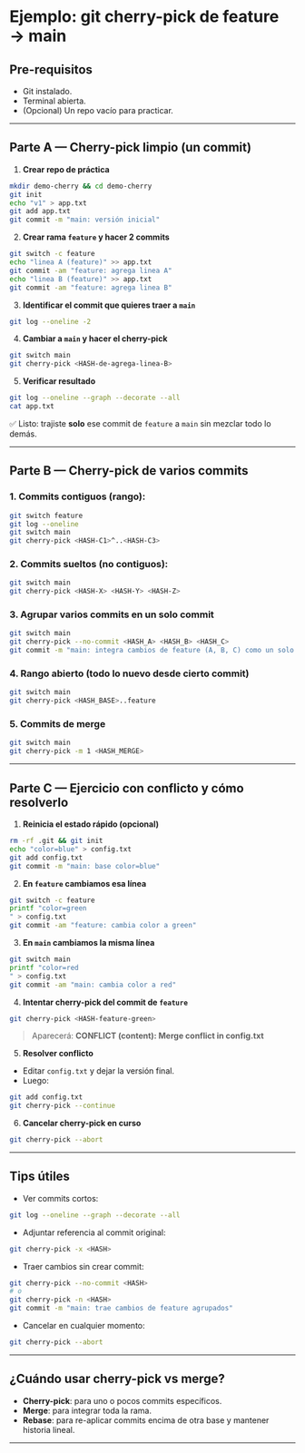 # Ejemplo: git cherry-pick de feature → main

## Pre-requisitos

-  Git instalado.
-  Terminal abierta.
-  (Opcional) Un repo vacío para practicar.

---

## Parte A — Cherry-pick limpio (un commit)

1. **Crear repo de práctica**

```bash
mkdir demo-cherry && cd demo-cherry
git init
echo "v1" > app.txt
git add app.txt
git commit -m "main: versión inicial"
```

2. **Crear rama `feature` y hacer 2 commits**

```bash
git switch -c feature
echo "linea A (feature)" >> app.txt
git commit -am "feature: agrega linea A"
echo "linea B (feature)" >> app.txt
git commit -am "feature: agrega linea B"
```

3. **Identificar el commit que quieres traer a `main`**

```bash
git log --oneline -2
```

4. **Cambiar a `main` y hacer el cherry-pick**

```bash
git switch main
git cherry-pick <HASH-de-agrega-linea-B>
```

5. **Verificar resultado**

```bash
git log --oneline --graph --decorate --all
cat app.txt
```

✅ Listo: trajiste **solo** ese commit de `feature` a `main` sin mezclar todo lo demás.

---

## Parte B — Cherry-pick de varios commits

### 1. Commits contiguos (rango):

```bash
git switch feature
git log --oneline
git switch main
git cherry-pick <HASH-C1>^..<HASH-C3>
```

### 2. Commits sueltos (no contiguos):

```bash
git switch main
git cherry-pick <HASH-X> <HASH-Y> <HASH-Z>
```

### 3. Agrupar varios commits en un solo commit

```bash
git switch main
git cherry-pick --no-commit <HASH_A> <HASH_B> <HASH_C>
git commit -m "main: integra cambios de feature (A, B, C) como un solo commit"
```

### 4. Rango abierto (todo lo nuevo desde cierto commit)

```bash
git switch main
git cherry-pick <HASH_BASE>..feature
```

### 5. Commits de merge

```bash
git switch main
git cherry-pick -m 1 <HASH_MERGE>
```

---

## Parte C — Ejercicio con conflicto y cómo resolverlo

1. **Reinicia el estado rápido (opcional)**

```bash
rm -rf .git && git init
echo "color=blue" > config.txt
git add config.txt
git commit -m "main: base color=blue"
```

2. **En `feature` cambiamos esa línea**

```bash
git switch -c feature
printf "color=green
" > config.txt
git commit -am "feature: cambia color a green"
```

3. **En `main` cambiamos la misma línea**

```bash
git switch main
printf "color=red
" > config.txt
git commit -am "main: cambia color a red"
```

4. **Intentar cherry-pick del commit de `feature`**

```bash
git cherry-pick <HASH-feature-green>
```

> Aparecerá: **CONFLICT (content): Merge conflict in config.txt**

5. **Resolver conflicto**

-  Editar `config.txt` y dejar la versión final.
-  Luego:

```bash
git add config.txt
git cherry-pick --continue
```

6. **Cancelar cherry-pick en curso**

```bash
git cherry-pick --abort
```

---

## Tips útiles

-  Ver commits cortos:

```bash
git log --oneline --graph --decorate --all
```

-  Adjuntar referencia al commit original:

```bash
git cherry-pick -x <HASH>
```

-  Traer cambios sin crear commit:

```bash
git cherry-pick --no-commit <HASH>
# o
git cherry-pick -n <HASH>
git commit -m "main: trae cambios de feature agrupados"
```

-  Cancelar en cualquier momento:

```bash
git cherry-pick --abort
```

---

## ¿Cuándo usar cherry-pick vs merge?

-  **Cherry-pick**: para uno o pocos commits específicos.
-  **Merge**: para integrar toda la rama.
-  **Rebase**: para re-aplicar commits encima de otra base y mantener historia lineal.

---
